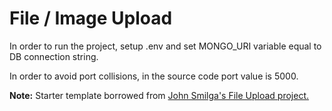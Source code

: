 # File / Image Upload

In order to run the project, setup .env and set MONGO_URI variable equal to DB connection string.

In order to avoid port collisions, in the source code port value is 5000. 

**Note:** Starter template borrowed from [John Smilga's File Upload project.](https://github.com/john-smilga/node-express-course/tree/main/07-file-upload)
